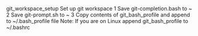  git_workspace_setup
Set up git workspace
1 Save git-completion.bash to ~
2 Save git-prompt.sh to ~
3 Copy contents of git_bash_profile and append to ~/.bash_profile file
Note: If you are on Linux append git_bash_profile to ~/.bashrc
